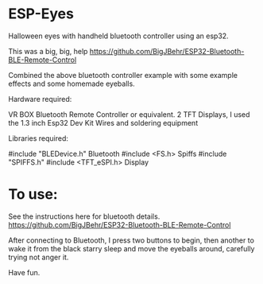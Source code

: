 # ESP-Eyes

Halloween eyes with handheld bluetooth controller using an esp32. 

This was a big, big, help https://github.com/BigJBehr/ESP32-Bluetooth-BLE-Remote-Control

Combined the above bluetooth controller example with some example effects and some homemade eyeballs.

Hardware required:

VR BOX Bluetooth Remote Controller or equivalent.
2 TFT Displays, I used the 1.3 inch 
Esp32 Dev Kit
Wires and soldering equipment


Libraries required:

#include "BLEDevice.h"     Bluetooth
#include <FS.h>            Spiffs
#include "SPIFFS.h" 
#include <TFT_eSPI.h>      Display

# To use:

See the instructions here for bluetooth details.
https://github.com/BigJBehr/ESP32-Bluetooth-BLE-Remote-Control

After connecting to Bluetooth, I press two buttons to begin, then another to wake it from the black starry
sleep and move the eyeballs around, carefully trying not anger it.

Have fun.


